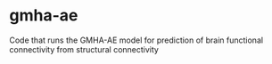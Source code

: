 # gmha-ae
Code that runs the GMHA-AE model for prediction of brain functional connectivity from structural connectivity
